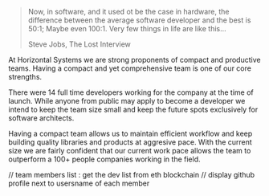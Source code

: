 
>Now, in software, and it used ot be the case in hardware, the difference between the average software developer and the best is 50:1; Maybe even 100:1. Very few things in life are like this...
>
> Steve Jobs, The Lost Interview

At Horizontal Systems we are strong proponents of compact and productive teams. Having a compact and yet comprehensive team is one of our core strengths.

There were 14 full time developers working for the company at the time of launch. While anyone from public may apply to become a developer we intend to keep the team size small and keep the future spots exclusively for software architects.

Having a compact team allows us to maintain efficient workflow and keep building quality libraries and products at aggresive pace. With the current size we are fairly confident that our current work pace allows the team to outperform a 100+ people companies working in the field. 


// team members list : get the dev list from eth blockchain
// display github profile next to usersname of each member